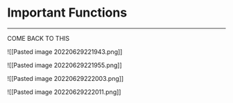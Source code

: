 # Important Functions

---
COME BACK TO THIS

![[Pasted image 20220629221943.png]]


![[Pasted image 20220629221955.png]]

![[Pasted image 20220629222003.png]]

![[Pasted image 20220629222011.png]]

